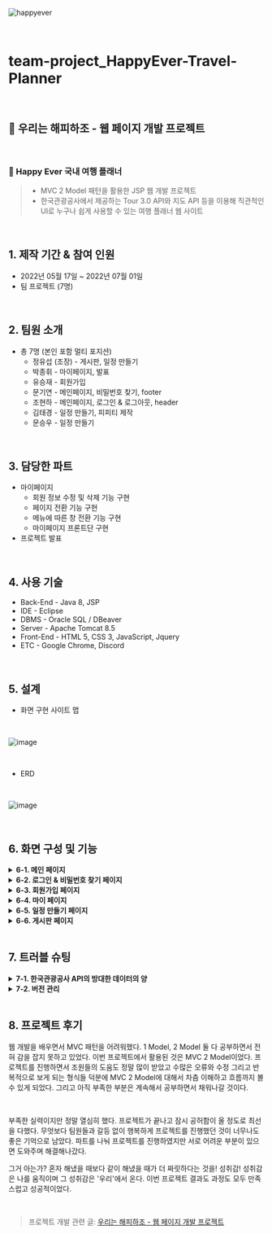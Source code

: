 ![happyever](https://user-images.githubusercontent.com/100775231/184552321-ffdbcb8c-f8b6-469a-ace7-594241f0ae3c.gif)

<br>

# team-project_HappyEver-Travel-Planner

<br>

## 🚀 우리는 해피하조 - 웹 페이지 개발 프로젝트

<br>

### 🛫 Happy Ever 국내 여행 플래너
> - MVC 2 Model 패턴을 활용한 JSP 웹 개발 프로젝트
> - 한국관광공사에서 제공하는 Tour 3.0 API와 지도 API 등을 이용해 직관적인 UI로 누구나 쉽게 사용할 수 있는 여행 플래너 웹 사이트

</br>

## 1. 제작 기간 & 참여 인원
- 2022년 05월 17일 ~ 2022년 07월 01일
- 팀 프로젝트 (7명)

</br>

## 2. 팀원 소개
- 총 7명 (본인 포함 멀티 포지션)
  - 정유섭 (조장) - 게시판, 일정 만들기
  - 박종휘 - 마이페이지, 발표
  - 유승재 - 회원가입
  - 문기연 - 메인페이지, 비밀번호 찾기, footer
  - 조현하 - 메인페이지, 로그인 & 로그아웃, header
  - 김태경 - 일정 만들기, 피피티 제작
  - 문승우 - 일정 만들기

<br>

## 3. 담당한 파트
- 마이페이지
  - 회원 정보 수정 및 삭제 기능 구현
  - 페이지 전환 기능 구현
  - 메뉴에 따른 창 전환 기능 구현
  - 마이페이지 프론트단 구현
- 프로젝트 발표

<br>

## 4. 사용 기술
- Back-End - Java 8, JSP
- IDE - Eclipse
- DBMS - Oracle SQL / DBeaver
- Server - Apache Tomcat 8.5
- Front-End - HTML 5, CSS 3, JavaScript, Jquery
- ETC - Google Chrome, Discord

</br>

## 5. 설계
- 화면 구현 사이트 맵

<br>

![image](https://user-images.githubusercontent.com/100775231/196438704-c0321d5f-0b73-4ab0-aceb-71742c97e6cc.png)

<br>

- ERD

<br>

![image](https://user-images.githubusercontent.com/100775231/196438761-8242bd14-ca5b-4558-9968-8bce669e0505.png)

<br>

## 6. 화면 구성 및 기능
<details>
<summary><b>6-1. 메인 페이지</b></summary>
<div markdown="1">
  
  <br>
  
  ![image](https://user-images.githubusercontent.com/100775231/196492086-a0666523-2146-4441-95a7-9fb7c7396f67.png)
  
  ![image](https://user-images.githubusercontent.com/100775231/196496356-feba2219-ddc4-4202-975a-02e9846182d6.png)
  
  ![image](https://user-images.githubusercontent.com/100775231/196492637-f48d1c50-62f6-4370-a0ad-a3b98db09137.png)
  
- 캐러셀을 사용하여 이미지 슬라이드 기능 구현 (3장의 사진 사용)
- 로그인 시 JSTL 조건문을 통해 username을 받아 표시되도록 구현
- 비로그인 시, 사용 제한 기능 구현
- 여행지 검색 시, 검색 결과가 동적으로 변하도록 구현
- 모든 페이지에 헤더 및 푸터 연결  
</div>
</details>

<details>
<summary><b>6-2. 로그인 & 비밀번호 찾기 페이지</b></summary>
<div markdown="1">
  
  <br>
  
  ![login-min](https://user-images.githubusercontent.com/100775231/196504597-b732940a-1788-4840-a9d0-4b13fea74b6e.gif)
  
  ![image](https://user-images.githubusercontent.com/100775231/196500429-cd4a7c40-3160-4b16-9ce9-f233b4428334.png)
  
  - 로그인
    - header에 로그인 버튼 클릭 시, 모달창으로 로그인 페이지 구현
    - 로그인 성공 시, session에 회원 정보가 저장되어 로그인이 유지되도록 구현 → header에 사용자 이름이 표시되도록 구현
    - 회원 정보가 틀렸을 때, alert으로 안내문구 출력
  
  <br>
  
  ![image](https://user-images.githubusercontent.com/100775231/196500533-9950c1cf-52f4-418f-81dd-c2d65505e5a2.png)
  
  - 비밀번호 찾기
    - DB에 저장된 이메일과 이름으로 회원 정보 확인 후, 이메일로 임시 비밀번호 전송 기능 구현  
</div>
</details>

<details>
<summary><b>6-3. 회원가입 페이지</b></summary>
<div markdown="1">
  
  <br>
  
  ![image](https://user-images.githubusercontent.com/100775231/196507219-e165d7b3-1ab6-4dd2-946b-87a13563ac7f.png)
  
  - 정규 표현식을 사용하여 회원 정보의 유효성검사를 진행하도록 구현
</div>
</details>

<details>
<summary><b>6-4. 마이 페이지</b></summary>
<div markdown="1">
  
  <br>
  
  ![mypage-mini](https://user-images.githubusercontent.com/100775231/196778048-c701fec2-9af1-4e08-bdc2-9384719b3a19.gif)
  
  ![image](https://user-images.githubusercontent.com/100775231/196507975-c6c7b705-6053-4299-a7ba-6bedc41d5fb8.png)
  
  ![image](https://user-images.githubusercontent.com/100775231/196508037-3bf8ad2a-ec8e-4af8-b41c-f77c65b5b064.png)
  
  - DB에서 데이터를 가져와 회원 정보가 나오도록 구현
  - 회원 수정 및 탈퇴를 할 수 있도록 구현하였으며 변경된 사항은 DB에 저장되도록 구현
  - 메뉴를 누르면 페이지 전환이 아닌 각 메뉴의 창으로 전환하도록 구현
  - 홈으로 버튼 클릭시 메인 메뉴 페이지로 전환되도록 구현
</div>
</details>

<details>
<summary><b>6-5. 일정 만들기 페이지</b></summary>
<div markdown="1">
  
  <br>
  
  ![image](https://user-images.githubusercontent.com/100775231/196512420-b3bdc367-8755-4e33-860d-08893d9a820c.png)
  
  - 메인페이지에서 선택한 여행지를 지도 API에 띄우고, 한국관광공사 API를 통해 가져온 추천 여행지를 목록 및 지도 위에 보여준다.
  - 여행 날짜 입력 시, 일 수 만큼 좌측에 DAY가 생성되고, DAY마다 여행지 설정 가능
  - 각 DAY는 서로 독립적
  
  <br>
  
  👉 핵심 코드
  > ### 한국 관광 공사 API를 이용해 받아온 JSON 형식의 데이터를 테이블에 INSERT 하기
  > - API를 통해 JSON 형식으로 받아온 데이터 중 필요한 정보를 추려 LIST 객체에 담아 Parameter로 넘긴다.
  > - 넘어온 데이터를 DB 테이블과 동일한 순서와 타입으로 세팅해 INSERT 한다. (MVC2 방법 사용)<br><br>
  > - tourist.js : 📌 [코드 확인](https://github.com/JONGHWI-PARK/team-project_HappyEver-Travel-Planner/blob/master/WebContent/tour/tourlist.js)
  > - AddTourlistAction.java : 📌 [코드 확인](https://github.com/JONGHWI-PARK/team-project_HappyEver-Travel-Planner/blob/master/src/com/happy/app/action/AddTourlistAction.java)
</div>
</details>

<details>
<summary><b>6-6. 게시판 페이지</b></summary>
<div markdown="1">
  
  <br>
  
  ![image](https://user-images.githubusercontent.com/100775231/196513454-6c6fbbf5-37f8-4afe-9eb6-a003cebbfdf4.png)
  
  - 여행 키워드 클릭 및 여행지 검색 시, 동적으로 변하는 검색 기능 구현
</div>
</details>

<br>

## 7. 트러블 슈팅
<details>
<summary><b>7-1. 한국관광공사 API의 방대한 데이터의 양</b></summary>
<div markdown="1">

<br>

- 하나의 여행지 당 12개의 관광지만을 활용
</div>
</details>

<details>
<summary><b>7-2. 버전 관리</b></summary>
<div markdown="1">

<br>

- git & github 활용 미숙으로 KakaoTalk 및 Discord로 데이터 공유 후 각자 관리 <br>
- 최종 폴더는 한 사람이 정리하여 배포
</div>
</details>

<br>

## 8. 프로젝트 후기
 웹 개발을 배우면서 MVC 패턴을 어려워했다. 1 Model, 2 Model 둘 다 공부하면서 전혀 감을 잡지 못하고 있었다. 이번 프로젝트에서 활용된 것은 MVC 2 Model이었다. 프로젝트를 진행하면서 조원들의 도움도 정말 많이 받았고 수많은 오류와 수정 그리고 반복적으로 보게 되는 형식들 덕분에 MVC 2 Model에 대해서 차츰 이해하고 흐름까지 볼 수 있게 되었다. 그리고 아직 부족한 부분은 계속해서 공부하면서 채워나갈 것이다.

  <br>
  
 부족한 실력이지만 정말 열심히 했다. 프로젝트가 끝나고 잠시 공허함이 올 정도로 최선을 다했다. 무엇보다 팀원들과 갈등 없이 행복하게 프로젝트를 진행했던 것이 너무나도 좋은 기억으로 남았다. 파트를 나눠 프로젝트를 진행하였지만 서로 어려운 부분이 있으면 도와주며 해결해나갔다.

 그거 아는가? 혼자 해냈을 때보다 같이 해냈을 때가 더 짜릿하다는 것을! 성취감! 성취감은 나를 움직이며 그 성취감은 '우리'에서 온다. 이번 프로젝트 결과도 과정도 모두 만족스럽고 성공적이었다.
  
<br>
  
> 프로젝트 개발 관련 글: [우리는 해피하조 - 웹 페이지 개발 프로젝트](https://velog.io/@jack_whiteblack/%EC%9A%B0%EB%A6%AC%EB%8A%94-%ED%95%B4%ED%94%BC%ED%95%98%EC%A1%B0-%EC%9B%B9-%ED%8E%98%EC%9D%B4%EC%A7%80-%EA%B0%9C%EB%B0%9C-%ED%94%84%EB%A1%9C%EC%A0%9D%ED%8A%B8)
